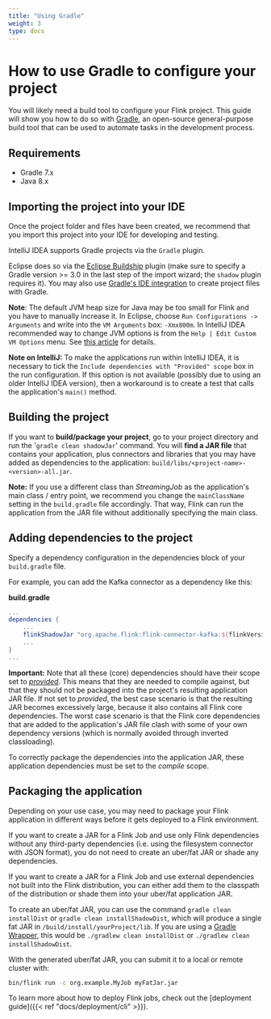 ```yaml
---
title: "Using Gradle"
weight: 3
type: docs
---
```

<!--
Licensed to the Apache Software Foundation (ASF) under one
or more contributor license agreements.  See the NOTICE file
distributed with this work for additional information
regarding copyright ownership.  The ASF licenses this file
to you under the Apache License, Version 2.0 (the
"License"); you may not use this file except in compliance
with the License.  You may obtain a copy of the License at

  http://www.apache.org/licenses/LICENSE-2.0

Unless required by applicable law or agreed to in writing,
software distributed under the License is distributed on an
"AS IS" BASIS, WITHOUT WARRANTIES OR CONDITIONS OF ANY
KIND, either express or implied.  See the License for the
specific language governing permissions and limitations
under the License.
-->

# How to use Gradle to configure your project

You will likely need a build tool to configure your Flink project. This guide will show you how to
do so with [Gradle](https://gradle.org), an open-source general-purpose build tool that can be used 
to automate tasks in the development process.

## Requirements

- Gradle 7.x 
- Java 8.x

## Importing the project into your IDE

Once the project folder and files have been created, we recommend that you import this project into
your IDE for developing and testing.

IntelliJ IDEA supports Gradle projects via the `Gradle` plugin.

Eclipse does so via the [Eclipse Buildship](https://projects.eclipse.org/projects/tools.buildship)
plugin (make sure to specify a Gradle version >= 3.0 in the last step of the import wizard; the `shadow`
plugin requires it). You may also use [Gradle's IDE integration](https://docs.gradle.org/current/userguide/userguide.html#ide-integration)
to create project files with Gradle.

**Note**: The default JVM heap size for Java may be too small for Flink and you have to manually increase it.
In Eclipse, choose `Run Configurations -> Arguments` and write into the `VM Arguments` box: `-Xmx800m`.
In IntelliJ IDEA recommended way to change JVM options is from the `Help | Edit Custom VM Options` menu.
See [this article](https://intellij-support.jetbrains.com/hc/en-us/articles/206544869-Configuring-JVM-options-and-platform-properties) for details.

**Note on IntelliJ:** To make the applications run within IntelliJ IDEA, it is necessary to tick the
`Include dependencies with "Provided" scope` box in the run configuration. If this option is not available
(possibly due to using an older IntelliJ IDEA version), then a workaround is to create a test that
calls the application's `main()` method.

## Building the project

If you want to __build/package your project__, go to your project directory and
run the '`gradle clean shadowJar`' command.
You will __find a JAR file__ that contains your application, plus connectors and libraries
that you may have added as dependencies to the application: `build/libs/<project-name>-<version>-all.jar`.

__Note:__ If you use a different class than *StreamingJob* as the application's main class / entry point,
we recommend you change the `mainClassName` setting in the `build.gradle` file accordingly. That way, Flink
can run the application from the JAR file without additionally specifying the main class.

## Adding dependencies to the project

Specify a dependency configuration in the dependencies block of your `build.gradle` file.

For example, you can add the Kafka connector as a dependency like this:

**build.gradle**

```gradle
...
dependencies {
    ...  
    flinkShadowJar "org.apache.flink:flink-connector-kafka:${flinkVersion}"
    ...
}
...
```

**Important:** Note that all these (core) dependencies should have their scope set to [*provided*](https://maven.apache.org/guides/introduction/introduction-to-dependency-mechanism.html#dependency-scope). This means that
they are needed to compile against, but that they should not be packaged into the project's resulting
application JAR file. If not set to *provided*, the best case scenario is that the resulting JAR
becomes excessively large, because it also contains all Flink core dependencies. The worst case scenario
is that the Flink core dependencies that are added to the application's JAR file clash with some of
your own dependency versions (which is normally avoided through inverted classloading).

To correctly package the dependencies into the application JAR, these application dependencies must
be set to the *compile* scope.

## Packaging the application

Depending on your use case, you may need to package your Flink application in different ways before 
it gets deployed to a Flink environment.

If you want to create a JAR for a Flink Job and use only Flink dependencies without any third-party
dependencies (i.e. using the filesystem connector with JSON format), you do not need to create an
uber/fat JAR or shade any dependencies.

If you want to create a JAR for a Flink Job and use external dependencies not built into the Flink
distribution, you can either add them to the classpath of the distribution or shade them into your
uber/fat application JAR.

To create an uber/fat JAR, you can use the command `gradle clean installDist` or `gradle clean installShadowDist`, 
which will produce a single fat JAR in `/build/install/yourProject/lib`. If you are using a [Gradle 
Wrapper](https://docs.gradle.org/current/userguide/gradle_wrapper.html), this would be `./gradlew clean installDist` 
or `./gradlew clean installShadowDist`.

With the generated uber/fat JAR, you can submit it to a local or remote cluster with:

```sh
bin/flink run -c org.example.MyJob myFatJar.jar
```
To learn more about how to deploy Flink jobs, check out the [deployment guide]({{< ref "docs/deployment/cli" >}}).
